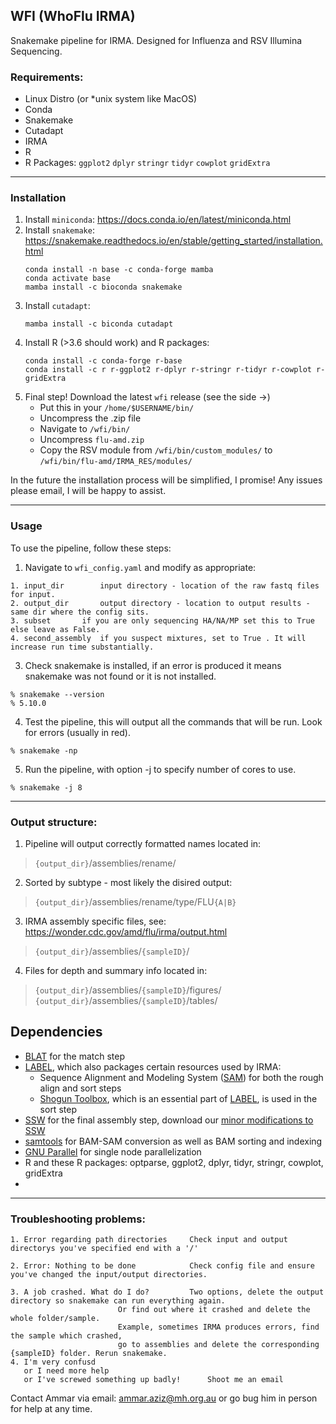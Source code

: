 ## WFI (WhoFlu IRMA) 

Snakemake pipeline for IRMA. Designed for Influenza and RSV Illumina Sequencing.
### Requirements:
- Linux Distro (or \*unix system like MacOS) 
- Conda
- Snakemake
- Cutadapt
- IRMA
- R
- R Packages: `ggplot2` `dplyr` `stringr` `tidyr` `cowplot` `gridExtra`

---
### Installation

1. Install `miniconda`: https://docs.conda.io/en/latest/miniconda.html
2. Install `snakemake`: https://snakemake.readthedocs.io/en/stable/getting_started/installation.html
    ```
    conda install -n base -c conda-forge mamba
    conda activate base
    mamba install -c bioconda snakemake
    ```
3. Install `cutadapt`:
    ```
    mamba install -c biconda cutadapt
    ```
4. Install R (>3.6 should work) and R packages:
    ```
    conda install -c conda-forge r-base 
    conda install -c r r-ggplot2 r-dplyr r-stringr r-tidyr r-cowplot r-gridExtra
    ```
5. Final step! Download the latest `wfi` release (see the side ->)
	- Put this in your `/home/$USERNAME/bin/`
	- Uncompress the .zip file
	- Navigate to `/wfi/bin/`
	- Uncompress `flu-amd.zip`
	- Copy the RSV module from `/wfi/bin/custom_modules/` to `/wfi/bin/flu-amd/IRMA_RES/modules/`

In the future the installation process will be simplified, I promise! Any issues please email, I will be happy to assist.

---
### Usage

To use the pipeline, follow these steps:

1. Navigate to `wfi_config.yaml` and modify as appropriate:
```
1. input_dir		input directory - location of the raw fastq files for input.
2. output_dir		output directory - location to output results - same dir where the config sits.
3. subset 		if you are only sequencing HA/NA/MP set this to True else leave as False.
4. second_assembly	if you suspect mixtures, set to True . It will increase run time substantially. 
```
3. Check snakemake is installed, if an error is produced it means snakemake was not found or it is not installed.
```	
% snakemake --version
% 5.10.0 
```

4. Test the pipeline, this will output all the commands that will be run. Look for errors (usually in red).
```
% snakemake -np
```

5. Run the pipeline, with option -j to specify number of cores to use.
```
% snakemake -j 8
```
---
### Output structure:
	
1. Pipeline will output correctly formatted names located in:
	
> `{output_dir}`/assemblies/rename/

2. Sorted by subtype - most likely the disired output:
	
> `{output_dir}`/assemblies/rename/type/FLU`{A|B}`

3. IRMA assembly specific files, see: https://wonder.cdc.gov/amd/flu/irma/output.html
	
> `{output_dir}`/assemblies/`{sampleID}`/

4. Files for depth and summary info located in:
	
> `{output_dir}`/assemblies/`{sampleID}`/figures/
> `{output_dir}`/assemblies/`{sampleID}`/tables/
	


## Dependencies

- [BLAT] for the match step
- [LABEL], which also packages certain resources used by IRMA:
    - Sequence Alignment and Modeling System ([SAM]) for both the rough align and sort steps
    - [Shogun Toolbox], which is an essential part of [LABEL], is used in the sort step
- [SSW] for the final assembly step, download our [minor modifications to SSW](https://wonder.cdc.gov/amd/flu/irma/ssw-modified.tar.gz)
- [samtools] for BAM-SAM conversion as well as BAM sorting and indexing
- [GNU Parallel] for single node parallelization
- R and these R packages: optparse, ggplot2, dplyr, tidyr, stringr, cowplot, gridExtra
- 
[IRMA manuscript]: https://bmcgenomics.biomedcentral.com/articles/10.1186/s12864-016-3030-6
[IRMA Website]: https://wonder.cdc.gov/amd/flu/irma/
[IRMA v0.6.7 zip file]: https://wonder.cdc.gov/amd/flu/irma/flu-amd-201704.zip
[SAM]: https://www.ncbi.nlm.nih.gov/pubmed/9927713
[BLAT]: http://www.kentinformatics.com/products.html
[LABEL]: https://wonder.cdc.gov/amd/flu/label/
[SSW]: http://journals.plos.org/plosone/article?id=10.1371/journal.pone.0082138
[samtools]: http://www.htslib.org/
[GNU Parallel]: https://www.gnu.org/software/parallel/
[Shogun Toolbox]: http://shogun.ml/	
	
---
### Troubleshooting problems:
```
1. Error regarding path directories		Check input and output directorys you've specified end with a '/'

2. Error: Nothing to be done			Check config file and ensure you've changed the input/output directories. 

3. A job crashed. What do I do?			Two options, delete the output directory so snakemake can run everything again. 
						Or find out where it crashed and delete the whole folder/sample. 
						Example, sometimes IRMA produces errors, find the sample which crashed, 
						go to assemblies and delete the corresponding {sampleID} folder. Rerun snakemake.
4. I'm very confusd 										
   or I need more help			
   or I've screwed something up badly!		Shoot me an email
```
Contact Ammar via email: ammar.aziz@mh.org.au or go bug him in person for help at any time.
